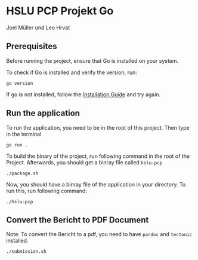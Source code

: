# HSLU PCP Projekt Go

Joel Müller und Leo Hrvat

## Prerequisites

Before running the project, ensure that Go is installed on your system.

To check if Go is installed and verify the version, run:
```shell
go version
```

If go is not installed, follow the [Installation Guide](https://go.dev/doc/install) and try again.

## Run the application

To run the application, you need to be in the root of this project. Then type in the terminal

```shell
go run .
```

To build the binary of the project, run following command in the root of the Project. Afterwards, you should get a binray file called `hslu-pcp`

```shell
./package.sh
```

Now, you should have a binray file of the application in your directory. To run this, run following command:

```shell
./hslu-pcp
```

## Convert the Bericht to PDF Document

Note: To convert the Bericht to a pdf, you need to have `pandoc` and `tectonic` installed.

```shell
./submission.sh
```